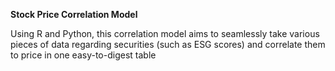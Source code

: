 **Stock Price Correlation Model**

Using R and Python, this correlation model aims to seamlessly take various pieces of data regarding securities (such as ESG scores) and correlate them to price in one easy-to-digest table




